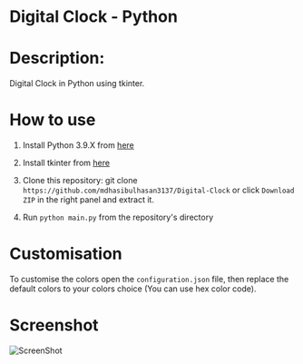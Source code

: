 # Digital Clock - Python

# Description:
Digital Clock in Python using tkinter.

# How to use
1. Install Python 3.9.X from [here](https://www.python.org/downloads)

2. Install tkinter from [here](https://docs.python.org/3/library/tkinter.html)

3. Clone this repository: git clone `https://github.com/mdhasibulhasan3137/Digital-Clock` or click `Download ZIP` in the right panel and extract it.

4. Run `python main.py` from the repository's directory

# Customisation
To customise the colors open the `configuration.json` file, then replace the default colors to your colors choice (You can use hex color code).

# Screenshot
![ScreenShot](https://user-images.githubusercontent.com/41125795/110994490-0adb8a80-83a3-11eb-90d5-afc851540092.JPG)
